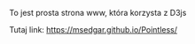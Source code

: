 To jest prosta strona www, która korzysta z D3js
  
Tutaj link: https://msedgar.github.io/Pointless/
